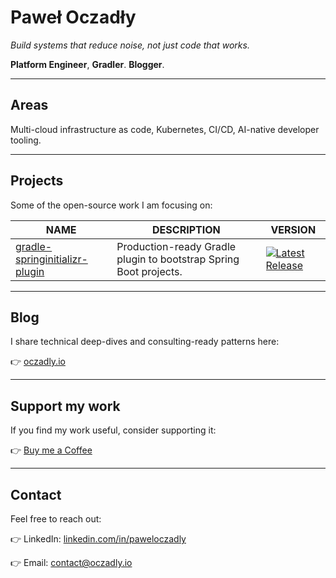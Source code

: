 # Paweł Oczadły

_Build systems that reduce noise, not just code that works._

**Platform Engineer**, **Gradler**. **Blogger**.

---

## Areas

Multi-cloud infrastructure as code, Kubernetes, CI/CD, AI-native developer tooling.  

---

## Projects

Some of the open-source work I am focusing on:

| NAME | DESCRIPTION | VERSION |
| ---- | ----------- | ------- |
[gradle-springinitializr-plugin](https://github.com/paweloczadly/gradle-springinitializr-plugin) | Production-ready Gradle plugin to bootstrap Spring Boot projects. | [![Latest Release](https://img.shields.io/github/v/release/paweloczadly/gradle-springinitializr-plugin?label=release)](https://github.com/paweloczadly/gradle-springinitializr-plugin/releases/latest) |

---

## Blog

I share technical deep-dives and consulting-ready patterns here:

👉 [oczadly.io](https://oczadly.io)

---

## Support my work

If you find my work useful, consider supporting it:

👉 [Buy me a Coffee](https://buymeacoffee.com/paweloczadly)

---

## Contact

Feel free to reach out:

👉 LinkedIn: [linkedin.com/in/paweloczadly](https://linkedin.com/in/paweloczadly)

👉 Email: [contact@oczadly.io](mailto:contact@oczadly.io)
